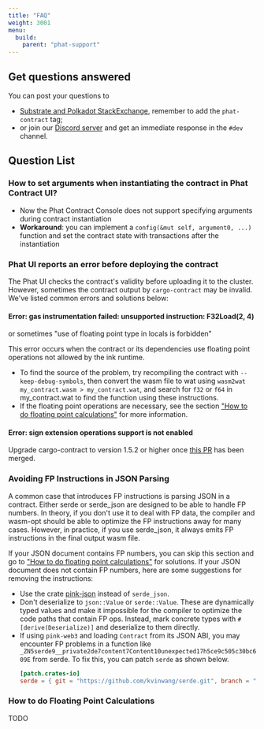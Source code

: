 ```yaml
---
title: "FAQ"
weight: 3001
menu:
  build:
    parent: "phat-support"
---
```


## Get questions answered

You can post your questions to
- [Substrate and Polkadot StackExchange](https://substrate.stackexchange.com/), remember to add the `phat-contract` tag;
- or join our [Discord server](https://discord.gg/phala) and get an immediate response in the `#dev` channel.

## Question List

### How to set arguments when instantiating the contract in Phat Contract UI?
  - Now the Phat Contract Console does not support specifying arguments during contract instantiation
  - **Workaround**: you can implement a `config(&mut self, argument0, ...)` function and set the contract state with transactions after the instantiation

### Phat UI reports an error before deploying the contract
The Phat UI checks the contract's validity before uploading it to the cluster. However, sometimes the contract output by `cargo-contract` may be invalid. We've listed common errors and solutions below:

#### Error: gas instrumentation failed: unsupported instruction: F32Load(2, 4)
or sometimes "use of floating point type in locals is forbidden"

This error occurs when the contract or its dependencies use floating point operations not allowed by the ink runtime.

- To find the source of the problem, try recompiling the contract with `--keep-debug-symbols`, then convert the wasm file to wat using `wasm2wat my_contract.wasm > my_contract.wat`, and search for `f32` or `f64` in my_contract.wat to find the function using these instructions.
- If the floating point operations are necessary, see the section ["How to do floating point calculations"](#do-fp) for more information.

#### Error: sign extension operations support is not enabled
Upgrade cargo-contract to version 1.5.2 or higher once [this PR](https://github.com/paritytech/cargo-contract/pull/904) has been merged.

### Avoiding FP Instructions in JSON Parsing
A common case that introduces FP instructions is parsing JSON in a contract. Either serde or serde_json are designed to be able to handle FP numbers. In theory, if you don't use it to deal with FP data, the compiler and wasm-opt should be able to optimize the FP instructions away for many cases. However, in practice, if you use serde_json, it always emits FP instructions in the final output wasm file.

If your JSON document contains FP numbers, you can skip this section and go to ["How to do floating point calculations"](#do-fp) for solutions. If your JSON document does not contain FP numbers, here are some suggestions for removing the instructions:

- Use the crate [pink-json](https://crates.io/crates/pink-json) instead of `serde_json`.
- Don't deserialize to `json::Value` or `serde::Value`. These are dynamically typed values and make it impossible for the compiler to optimize the code paths that contain FP ops. Instead, mark concrete types with `#[derive(Deserialize)]` and deserialize to them directly.
- If using `pink-web3` and loading `Contract` from its JSON ABI, you may encounter FP problems in a function like `_ZN5serde9__private2de7content7Content10unexpected17h5ce9c505c30bc609E` from serde. To fix this, you can patch `serde` as shown below.
  ```toml
  [patch.crates-io]
  serde = { git = "https://github.com/kvinwang/serde.git", branch = "pink" }
  ```

### <a name="do-fp"></a>How to do Floating Point Calculations
TODO
